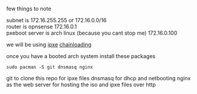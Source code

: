 few things to note 

subnet is 172.16.255.255 or 172.16.0.0/16  
router is opnsense 172.16.0.1  
pxeboot server is arch linux (because you cant stop me) 172.16.0.100

we will be using [ipxe](https://ipxe.org) [chainloading](https://ipxe.org/howto/chainloading)

once you have a booted arch system install these packages

```
sudo pacman -S git dnsmasq nginx
```
git to clone this repo for ipxe files
dnsmasq for dhcp and netbooting
nginx as the web server for hosting the iso and ipxe files over http
